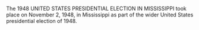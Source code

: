 The 1948 UNITED STATES PRESIDENTIAL ELECTION IN MISSISSIPPI took place on November 2, 1948, in Mississippi as part of the wider United States presidential election of 1948.
